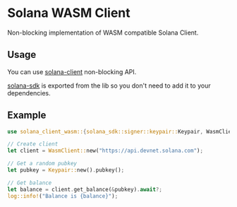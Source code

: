 # Solana WASM Client

Non-blocking implementation of WASM compatible Solana Client.

## Usage

You can use [solana-client](https://docs.rs/solana-client/1.11.0/solana_client/nonblocking/rpc_client/struct.RpcClient.html) non-blocking API.

[solana-sdk](https://docs.rs/solana-sdk/1.11.0/solana_sdk/index.html) is exported from the lib so you don't need to add it to your dependencies.

## Example

```rust
use solana_client_wasm::{solana_sdk::signer::keypair::Keypair, WasmClient};

// Create client
let client = WasmClient::new("https://api.devnet.solana.com");

// Get a random pubkey
let pubkey = Keypair::new().pubkey();

// Get balance
let balance = client.get_balance(&pubkey).await?;
log::info!("Balance is {balance}");
```
